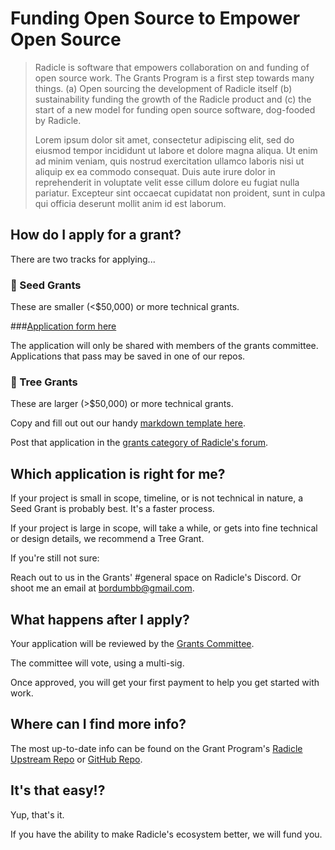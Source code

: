 # Funding Open Source to Empower Open Source

> Radicle is software that empowers collaboration on and funding of open source work. The Grants Program is a first step towards many things. (a) Open sourcing the development of Radicle itself (b) sustainability funding the growth of the Radicle product and (c) the start of a new model for funding open source software, dog-fooded by Radicle. 
> 
> Lorem ipsum dolor sit amet, consectetur adipiscing elit, sed do eiusmod tempor incididunt ut labore et dolore magna aliqua. Ut enim ad minim veniam, quis nostrud exercitation ullamco laboris nisi ut aliquip ex ea commodo consequat. Duis aute irure dolor in reprehenderit in voluptate velit esse cillum dolore eu fugiat nulla pariatur. Excepteur sint occaecat cupidatat non proident, sunt in culpa qui officia deserunt mollit anim id est laborum.

## How do I apply for a grant?
There are two tracks for applying...

### 🌱 Seed Grants

These are smaller (<$50,000) or more technical grants.

###[Application form here](https://docs.google.com/forms/d/e/1FAIpQLSe7TVIJmxoNnFQPWodD6LPVfdKoh8fcgbnFeXsWidBUO7K2nA/viewform?usp=sf_link)

The application will only be shared with members of the grants committee. Applications that pass may be saved in one of our repos.

### 🌲 Tree Grants

These are larger (>$50,000) or more technical grants. 

Copy and fill out out our handy [markdown template here](https://raw.githubusercontent.com/radicle-dev/radicle-grants/main/grants/applications/template.md).

Post that application in the [grants category of Radicle's forum](). 

## Which application is right for me?
If your project is small in scope, timeline, or is not technical in nature, a Seed Grant is probably best. It's a faster process.

If your project is large in scope, will take a while, or gets into fine technical or design details, we recommend a Tree Grant.

If you're still not sure:

Reach out to us in the Grants' #general space on Radicle's Discord. 
Or shoot me an email at <bordumbb@gmail.com>.

## What happens after I apply?

Your application will be reviewed by the [Grants Committee](https://github.com/radicle-dev/radicle-grants#team).

The committee will vote, using a multi-sig.

Once approved, you will get your first payment to help you get started with work.

## Where can I find more info?

The most up-to-date info can be found on the Grant Program's [Radicle Upstream Repo]() or [GitHub Repo](https://github.com/radicle-dev/radicle-grants).

## It's that easy!?
Yup, that's it. 

If you have the ability to make Radicle's ecosystem better, we will fund you.
